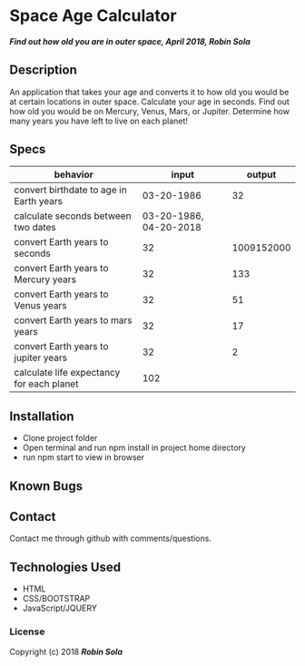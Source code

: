 # Space Age Calculator
##### Find out how old you are in outer space, April 2018, Robin Sola
## Description
An application that takes your age and converts it to how old you would be at certain locations in outer space. Calculate your age in seconds. Find out how old you would be on Mercury, Venus, Mars, or Jupiter. Determine how many years you have left to live on each planet!
## Specs
|behavior|input|output|
|--------|-----|------|
|convert birthdate to age in Earth years|03-20-1986|32|
|calculate seconds between two dates|03-20-1986, 04-20-2018||
|convert Earth years to seconds|32|1009152000|
|convert Earth years to Mercury years|32|133|
|convert Earth years to Venus years|32|51|
|convert Earth years to mars years|32|17|
|convert Earth years to jupiter years|32|2|
|calculate life expectancy for each planet|102||

## Installation
* Clone project folder
* Open terminal and run npm install in project home directory
* run npm start to view in browser

## Known Bugs

## Contact
Contact me through github with comments/questions.
## Technologies Used
* HTML
* CSS/BOOTSTRAP
* JavaScript/JQUERY

### License
Copyright (c) 2018 **_Robin Sola_**
